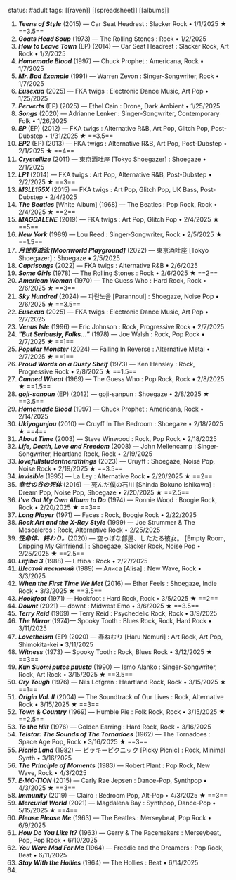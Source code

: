 status: #adult 
tags: [[raven]] [[spreadsheet]] [[albums]] 

1. ***Teens of Style*** (2015) — Car Seat Headrest : Slacker Rock • 1/1/2025 ★ ==3.5==
2. ***Goats Head Soup*** (1973) — The Rolling Stones : Rock • 1/2/2025
3. ***How to Leave Town*** (EP) (2014) — Car Seat Headrest : Slacker Rock, Art Rock • 1/2/2025
4. ***Homemade Blood*** (1997) — Chuck Prophet : Americana, Rock • 1/7/2025
5. ***Mr. Bad Example*** (1991) — Warren Zevon : Singer-Songwriter, Rock • 1/7/2025
6. ***Eusexua*** (2025) — FKA twigs : Electronic Dance Music, Art Pop • 1/25/2025
7. ***Perverts*** (EP) (2025) — Ethel Cain : Drone, Dark Ambient • 1/25/2025
8. ***Songs*** (2020) — Adrianne Lenker : Singer-Songwriter, Contemporary Folk • 1/26/2025
9. ***EP*** (EP) (2012) — FKA twigs : Alternative R&B, Art Pop, Glitch Pop, Post-Dubstep • 1/31/2025 ★ ==3.5==
10. ***EP2*** (EP) (2013) — FKA twigs : Alternative R&B, Art Pop, Post-Dubstep • 2/1/2025 ★ ==4==
11. ***Crystallize*** (2011) — 東京酒吐座 [Tokyo Shoegazer] : Shoegaze • 2/1/2025
12. ***LP1*** (2014) — FKA twigs : Art Pop, Alternative R&B, Post-Dubstep • 2/2/2025 ★ ==3==
13. ***M3LL155X*** (2015) — FKA twigs : Art Pop, Glitch Pop, UK Bass, Post-Dubstep • 2/4/2025
14. ***The Beatles*** [White Album] (1968) — The Beatles : Pop Rock, Rock • 2/4/2025 ★ ==2==
15. ***MAGDALENE*** (2019) — FKA twigs : Art Pop, Glitch Pop • 2/4/2025 ★ ==5==
16. ***New York*** (1989) — Lou Reed : Singer-Songwriter, Rock • 2/5/2025 ★ ==1.5==
17. ***月世界遊泳 [Moonworld Playground]*** (2022) — 東京酒吐座 [Tokyo Shoegazer] : Shoegaze • 2/5/2025
18. ***Caprisongs*** (2022) — FKA twigs : Alternative R&B • 2/6/2025
19. ***Some Girls*** (1978) — The Rolling Stones : Rock • 2/6/2025 ★ ==2==
20. ***American Woman*** (1970) — The Guess Who : Hard Rock, Rock • 2/6/2025 ★ ==3==
21. ***Sky Hundred*** (2024) — 파란노을 [Parannoul] : Shoegaze, Noise Pop • 2/6/2025 ★ ==3.5==
22. ***Eusexua*** (2025) — FKA twigs : Electronic Dance Music, Art Pop • 2/7/2025
23. ***Venus Isle*** (1996) — Eric Johnson : Rock, Progressive Rock • 2/7/2025
24. ***"But Seriously, Folks..."*** (1978) — Joe Walsh : Rock, Pop Rock • 2/7/2025 ★ ==1==
25. ***Popular Monster*** (2024) — Falling In Reverse : Alternative Metal • 2/7/2025 ★ ==1==
26. ***Proud Words on a Dusty Shelf*** (1973) — Ken Hensley : Rock, Progressive Rock • 2/8/2025 ★ ==1.5==
27. ***Canned Wheat*** (1969) — The Guess Who : Pop Rock, Rock • 2/8/2025 ★ ==1.5==
28. ***goji-sanpun*** (EP) (2012) — goji-sanpun : Shoegaze • 2/8/2025 ★ ==3.5==
29. ***Homemade Blood*** (1997) — Chuck Prophet : Americana, Rock • 2/14/2025
30. ***Ukiyogunjou*** (2010) — Cruyff In The Bedroom : Shoegaze • 2/18/2025 ★ ==4==
31. ***About Time*** (2003) — Steve Winwood : Rock, Pop Rock • 2/18/2025
32. ***Life, Death, Love and Freedom*** (2008) — John Mellencamp : Singer-Songwriter, Heartland Rock, Rock • 2/19/2025
33. ***lovefullstudentnerdthings*** (2023) — Cruyff : Shoegaze, Noise Pop, Noise Rock • 2/19/2025 ★ ==3.5==
34. ***Invisible*** (1995) — La Ley : Alternative Rock • 2/20/2025 ★ ==2==
35. ***幸せの谷の死体*** (2016) — 死んだ僕の石川 [Shinda Bokuno Ishikawa] : Dream Pop, Noise Pop, Shoegaze • 2/20/2025 ★ ==2.5==
36. ***I've Got My Own Album to Do*** (1974) — Ronnie Wood : Boogie Rock, Rock • 2/20/2025 ★ ==3==
37. ***Long Player*** (1971) — Faces : Rock, Boogie Rock • 2/22/2025
38. ***Rock Art and the X-Ray Style*** (1999) — Joe Strummer & The Mescaleros : Rock, Alternative Rock • 2/25/2025
39. ***性命体、終わり。***(2020) — 空っぽな部屋、したたる彼女。 [Empty Room, Dripping My Girlfriend.] : Shoegaze, Slacker Rock, Noise Pop • 2/25/2025 ★ ==2.5==
40. ***Litfiba 3*** (1988) — Litfiba : Rock • 2/27/2025
41. ***Шестой лесничий*** (1989) — Алиса [Alisa] : New Wave, Rock • 3/3/2025
42. ***When the First Time We Met*** (2016) — Ether Feels : Shoegaze, Indie Rock • 3/3/2025 ★ ==3.5==
43. ***Hookfoot*** (1971) — Hookfoot : Hard Rock, Rock • 3/5/2025 ★ ==2==
44. ***Downt*** (2021) — downt : Midwest Emo • 3/6/2025 ★ ==3.5==
45. ***Terry Reid*** (1969) — Terry Reid : Psychedelic Rock, Rock • 3/9/2025
46. ***The Mirror*** (1974)—  Spooky Tooth : Blues Rock, Rock, Hard Rock • 3/11/2025
47. ***Lovetheism*** (EP) (2020) — 春ねむり [Haru Nemuri] : Art Rock, Art Pop, Shimokita-kei • 3/11/2025
48. ***Witness*** (1973) — Spooky Tooth : Rock, Blues Rock • 3/12/2025 ★ ==3==
49. ***Kun Suomi putos puusta*** (1990) — Ismo Alanko : Singer-Songwriter, Rock, Art Rock • 3/15/2025 ★ ==3.5==
50. ***Cry Tough*** (1976) — Nils Lofgren : Heartland Rock, Rock • 3/15/2025 ★ ==1==
51. ***Origin Vol. II*** (2004) —  The Soundtrack of Our Lives : Rock, Alternative Rock • 3/15/2025 ★ ==3==
52. ***Town & Country*** (1969) — Humble Pie : Folk Rock, Rock • 3/15/2025 ★ ==2.5==
53. ***To the Hilt*** (1976) — Golden Earring : Hard Rock, Rock • 3/16/2025
54. ***Telstar: The Sounds of The Tornadoes*** (1962) — The Tornadoes : Space Age Pop, Rock • 3/16/2025 ★ ==3==
55. ***Picnic Land*** (1982) — ピッキーピクニック [Picky Picnic] : Rock, Minimal Synth • 3/16/2025
56. ***The Principle of Moments*** (1983) — Robert Plant : Pop Rock, New Wave, Rock • 4/3/2025
57. ***E·MO·TION*** (2015) — Carly Rae Jepsen : Dance-Pop, Synthpop • 4/3/2025 ★ ==3==
58. ***Immunity*** (2019) — Clairo : Bedroom Pop, Alt-Pop • 4/3/2025 ★ ==3==
59. ***Mercurial World*** (2021) — Magdalena Bay : Synthpop, Dance-Pop • 5/15/2025 ★ ==4==
60. ***Please Please Me*** (1963) — The Beatles : Merseybeat, Pop Rock • 6/9/2025 
61. ***How Do You Like It?*** (1963) — Gerry & The Pacemakers : Merseybeat, Pop, Pop Rock • 6/10/2025
62. ***You Were Mad For Me*** (1964) — Freddie and the Dreamers : Pop Rock, Beat • 6/11/2025
63. ***Stay With the Hollies*** (1964) — The Hollies : Beat • 6/14/2025
64. 